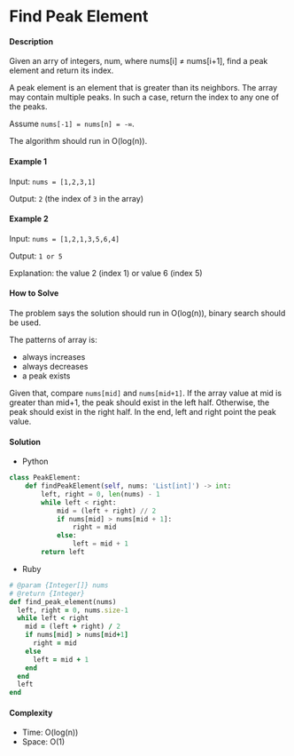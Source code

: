 # Find Peak Element

#### Description

Given an arry of integers, num, where nums[i] ≠ nums[i+1], find a peak element and return its index.

A peak element is an element that is greater than its neighbors.
The array may contain multiple peaks. In such a case, return the index to any one of the peaks.

Assume `nums[-1] = nums[n] = -∞`.

The algorithm should run in O(log(n)).

#### Example 1
Input: `nums = [1,2,3,1]`

Output: `2` (the index of `3` in the array)

#### Example 2
Input: `nums = [1,2,1,3,5,6,4]`

Output: `1 or 5 `

Explanation: the value 2 (index 1) or value 6 (index 5)

#### How to Solve

The problem says the solution should run in O(log(n)), binary search should be used.

The patterns of array is:
- always increases
- always decreases
- a peak exists

Given that, compare `nums[mid]` and `nums[mid+1]`. If the array value at mid is greater than mid+1, the peak should exist in the left half. Otherwise, the peak should exist in the right half.
In the end, left and right point the peak value.

#### Solution
- Python

```python
class PeakElement:
    def findPeakElement(self, nums: 'List[int]') -> int:
        left, right = 0, len(nums) - 1
        while left < right:
            mid = (left + right) // 2
            if nums[mid] > nums[mid + 1]:
                right = mid
            else:
                left = mid + 1
        return left
```

- Ruby

```ruby
# @param {Integer[]} nums
# @return {Integer}
def find_peak_element(nums)
  left, right = 0, nums.size-1
  while left < right
    mid = (left + right) / 2
    if nums[mid] > nums[mid+1]
      right = mid
    else
      left = mid + 1
    end
  end
  left
end
```

#### Complexity
- Time: O(log(n))
- Space: O(1)